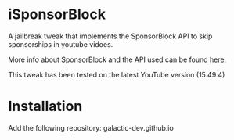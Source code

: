 # iSponsorBlock

A jailbreak tweak that implements the SponsorBlock API to skip sponsorships in youtube vidoes.

More info about SponsorBlock and the API used can be found [here](https://sponsor.ajay.app).

This tweak has been tested on the latest YouTube version (15.49.4)

# Installation

Add the following repository: galactic-dev.github.io
